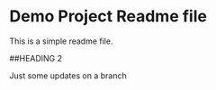 # Demo Project Readme file

This is a simple readme file.


##HEADING 2

Just some updates on a branch